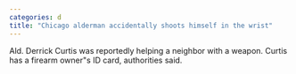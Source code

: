 ```yaml
---
categories: d
title: "Chicago alderman accidentally shoots himself in the wrist"
---
```

Ald. Derrick Curtis was reportedly helping a neighbor with a weapon. Curtis has a firearm owner"s ID card, authorities said.